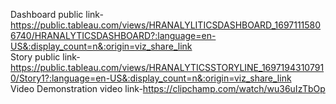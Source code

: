 
Dashboard public link-https://public.tableau.com/views/HRANALYLITICSDASHBOARD_16971115806740/HRANALYTICSDASHBOARD?:language=en-US&:display_count=n&:origin=viz_share_link     
Story public link-https://public.tableau.com/views/HRANALYTICSSTORYLINE_16971943107910/Story1?:language=en-US&:display_count=n&:origin=viz_share_link  
Video Demonstration video link-https://clipchamp.com/watch/wu36uIzTbOp
